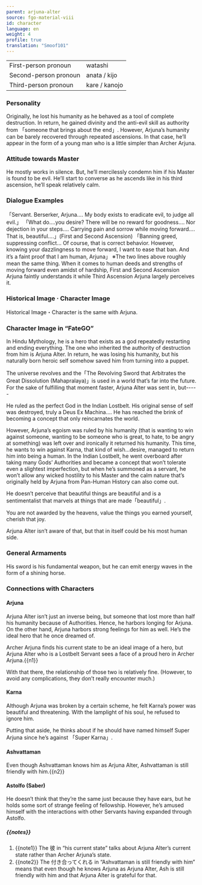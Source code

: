 ```yaml
---
parent: arjuna-alter
source: fgo-material-viii
id: character
language: en
weight: 4
profile: true
translation: "Smoof101"
---
```


<table>
  <tr><td>First-person pronoun</td><td>watashi</td></tr>
  <tr><td>Second-person pronoun</td><td>anata / kijo</td></tr>
  <tr><td>Third-person pronoun</td><td>kare / kanojo</td></tr>
</table>

### Personality

Originally, he lost his humanity as he behaved as a tool of complete destruction. In return, he gained divinity and the anti-evil skill as authority from 「someone that brings about the end」. However, Arjuna’s humanity can be barely recovered through repeated ascensions. In that case, he’ll appear in the form of a young man who is a little simpler than Archer Arjuna.

### Attitude towards Master

He mostly works in silence. But, he’ll mercilessly condemn him if his Master is found to be evil. He’ll start to converse as he ascends like in his third ascension, he’ll speak relatively calm.

### Dialogue Examples

「Servant. Berserker, Arjuna…. My body exists to eradicate evil, to judge all evil.」
「What do….you desire?
There will be no reward for goodness….
Nor dejection in your steps….
Carrying pain and sorrow while moving forward….
That is, beautiful….」(First and Second Ascension)
「Banning greed, suppressing conflict…
Of course, that is correct behavior.
However, knowing your dazzlingness to move forward, I want to ease that ban.
And it’s a faint proof that I am human, Arjuna」
※The two lines above roughly mean the same thing. When it comes to human deeds and strengths of moving forward even amidst of hardship, First and Second Ascension Arjuna faintly understands it while Third Ascension Arjuna largely perceives it.

### Historical Image · Character Image

Historical Image・Character is the same with Arjuna.

### Character Image in “FateGO”

In Hindu Mythology, he is a hero that exists as a god repeatedly restarting and ending everything. The one who inherited the authority of destruction from him is Arjuna Alter. In return, he was losing his humanity, but his naturally born heroic self somehow saved him from turning into a puppet.

The universe revolves and the「The Revolving Sword that Arbitrates the Great Dissolution (Mahapralaya)」is used in a world that’s far into the future. For the sake of fulfilling that moment faster, Arjuna Alter was sent in, but-----

He ruled as the perfect God in the Indian Lostbelt. His original sense of self was destroyed, truly a Deus Ex Machina…. He has reached the brink of becoming a concept that only reincarnates the world.

However, Arjuna’s egoism was ruled by his humanity (that is wanting to win against someone, wanting to be someone who is great, to hate, to be angry at something) was left over and ironically it returned his humanity. This time, he wants to win against Karna, that kind of wish...desire, managed to return him into being a human. In the Indian Lostbelt, he went overboard after taking many Gods’ Authorities and became a concept that won’t tolerate even a slightest imperfection, but when he’s summoned as a servant, he won’t allow any wicked hostility to his Master and the calm nature that’s originally held by Arjuna from Pan-Human History can also come out.

He doesn’t perceive that beautiful things are beautiful and is a sentimentalist that marvels at things that are made「beautiful」.

You are not awarded by the heavens, value the things you earned yourself, cherish that joy.

Arjuna Alter isn’t aware of that, but that in itself could be his most human side.

### General Armaments

His sword is his fundamental weapon, but he can emit energy waves in the form of a shining horse.

### Connections with Characters

#### Arjuna

Arjuna Alter isn’t just an inverse being, but someone that lost more than half his humanity because of Authorities.
Hence, he harbors longing for Arjuna. On the other hand, Arjuna harbors strong feelings for him as well. He’s the ideal hero that he once dreamed of.

Archer Arjuna finds his current state to be an ideal image of a hero, but Arjuna Alter who is a Lostbelt Servant sees a face of a proud hero in Archer Arjuna.{{n1}}

With that there, the relationship of those two is relatively fine.
(However, to avoid any complications, they don’t really encounter much.)

#### Karna

Although Arjuna was broken by a certain scheme, he felt Karna’s power was beautiful and threatening. With the lamplight of his soul, he refused to ignore him.

Putting that aside, he thinks about if he should have named himself Super Arjuna since he’s against 「Super Karna」.

#### Ashvattaman

Even though Ashvattaman knows him as Arjuna Alter, Ashvattaman is still friendly with him.{{n2}}

#### Astolfo (Saber)

He doesn’t think that they’re the same just because they have ears, but he holds some sort of strange feeling of fellowship.
However, he’s amused himself with the interactions with other Servants having expanded through Astolfo.

##### {{notes}}

1. {{note1}} The 彼 in “his current state” talks about Arjuna Alter’s current state rather than Archer Arjuna’s state.
2. {{note2}} The 付き合ってくれる in “Ashvattaman is still friendly with him” means that even though he knows Arjuna as Arjuna Alter, Ash is still friendly with him and that Arjuna Alter is grateful for that.

